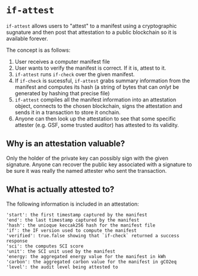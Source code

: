# `if-attest`

`if-attest` allows users to "attest" to a manifest using a cryptographic sugnature and then post that attestation to a public blockchain so it is available forever.

The concept is as follows:

1) User receives a computer manifest file
2) User wants to verify the manifest is correct. If it is, attest to it.
3) `if-attest` runs `if-check` over the given manifest.
4) If `if-check` is sucessful, `if-attest` grabs summary information from the manifest and computes its hash (a string of bytes that can *onlyt* be generated by hashing that precise file)
5) `if-attest` compiles all the manifest information into an attestation object, connects to the chosen blockchain, signs the attestation and sends it in a transaction to store it onchain.
6) Anyone can then look up the attestation to see that some specific attester (e.g. GSF, some trusted auditor) has attested to its validity. 


## Why is an attestation valuable?

Only the holder of the private key can possibly sign with the given signature. Anyone can recover the public key associated with a signature to be sure it was really the named attester who sent the transaction.

## What is actually attested to?

The following information is included in an attestation:

```
'start': the first timestamp captured by the manifest
'end': the last timestamp captured by the manifest
'hash': the unioque keccak256 hash for the manifest file
'if': the IF version used to compute the manifest
'verified': true.false showing that `if-check` returned a success response
'sci': the computes SCI score
'unit': the SCI unit used by the manifest
'energy: the aggregated energy value for the manifest in kWh
'carbon': the aggregated carbon value for the manifest in gCO2eq
'level': the audit level being attested to
```
